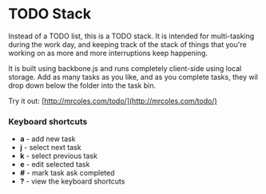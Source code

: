 TODO Stack
==========

Instead of a TODO list, this is a TODO stack. It is intended for multi-tasking during the work day, and keeping track of the stack of things that you're working on as more and more interruptions keep happening.

It is built using backbone.js and runs completely client-side using local storage. Add as many tasks as you like, and as you complete tasks, they wil drop down below the folder into the task bin.

Try it out: [http://mrcoles.com/todo/](http://mrcoles.com/todo/)

### Keyboard shortcuts

*   __a__ - add new task
*   __j__ - select next task
*   __k__ - select previous task
*   __e__ - edit selected task
*   __#__ - mark task ask completed
*   __?__ - view the keyboard shortcuts

